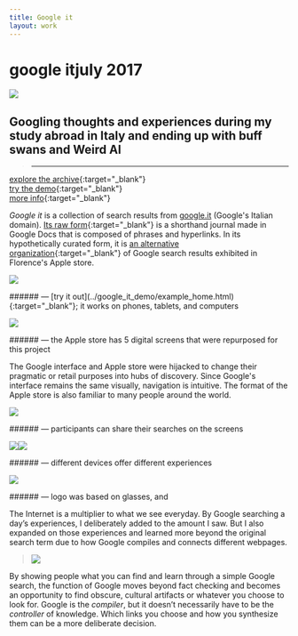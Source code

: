 ```yaml
---
title: Google it
layout: work
---
```


# <span id="title">google it</span><span id="date">july 2017</span>

<p class="fill"><img src="../images/google_it/gi02.jpg"></p>

## Googling thoughts and experiences during my study abroad in Italy and ending up with buff swans and Weird Al

>___  
[explore the archive](https://docs.google.com/document/d/12fWVyDn5NhMiUF-3HnAWfLtgn3GY1sLBh3_Zs8_7rLw/edit){:target="_blank"}  
[try the demo](../google_it_demo/example_home.html){:target="_blank"}   
[more info](http://walkerteach.me/summer17washu/09/exercises/final/index.html){:target="_blank"} 

*Google it* is a collection of search results from [google.it](https://www.google.it/) (Google's Italian domain). [Its raw form](https://docs.google.com/document/d/12fWVyDn5NhMiUF-3HnAWfLtgn3GY1sLBh3_Zs8_7rLw/edit){:target="_blank"} is a shorthand journal made in Google Docs that is composed of phrases and hyperlinks. In its hypothetically curated form, it is [an alternative organization](../google_it_demo/example_home.html){:target="_blank"} of Google search results exhibited in Florence's Apple store. 


<p class="fill"><img src="../images/google_it/gi07.jpg"></p>
###### &mdash; [try it out](../google_it_demo/example_home.html){:target="_blank"}; it works on phones, tablets, and computers

<p class="fill"><img src="../images/google_it/gi06.jpg"></p>
###### &mdash; the Apple store has 5 digital screens that were repurposed for this project

The Google interface and Apple store were hijacked to change their pragmatic or retail purposes into hubs of discovery. Since Google's interface remains the same visually, navigation is intuitive. The format of the Apple store is also familiar to many people around the world. 

<p class="fill"><img src="../images/google_it/gi05.jpg"></p>
###### &mdash; participants can share their searches on the screens

<p class="fill"><img src="../images/google_it/gi03.jpg" class="half_left"><img src="../images/google_it/gi04.jpg" class="half_right"></p>
###### &mdash; different devices offer different experiences

<p class="fill"><img src="../images/google_it/logo.svg"></p>
###### &mdash; logo was based on glasses, <i class="fa fa-search" aria-hidden="true"></i> and <i class="fa fa-share-alt" aria-hidden="true"></i>

The Internet is a multiplier to what we see everyday. By Google searching a day’s experiences, I deliberately added to the amount I saw. But I also expanded on those experiences and learned more beyond the original search term due to how Google compiles and connects different webpages.

>![](../images/google_it/realhappydude.svg)

By showing people what you can find and learn through a simple Google search, the function of Google moves beyond fact checking and becomes an opportunity to find obscure, cultural artifacts or whatever you choose to look for. Google is the *compiler*, but it doesn’t necessarily have to be the *controller* of knowledge. Which links you choose and how you synthesize them can be a more deliberate decision.

